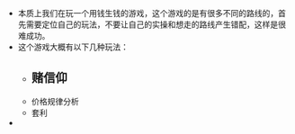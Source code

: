 - 本质上我们在玩一个用钱生钱的游戏，这个游戏的是有很多不同的路线的，首先需要定位自己的玩法，不要让自己的实操和想走的路线产生错配，这样是很难成功。
- 这个游戏大概有以下几种玩法：
	- 赌信仰
		-
	- 价格规律分析
	- 套利
-